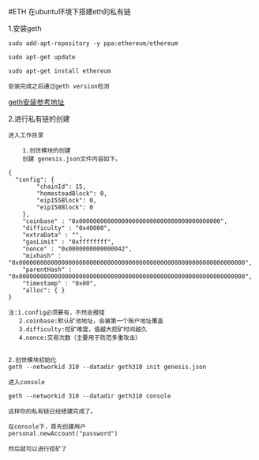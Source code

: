 #ETH 在ubuntu环境下搭建eth的私有链

1.安装geth
	
	sudo add-apt-repository -y ppa:ethereum/ethereum

	sudo apt-get update

	sudo apt-get install ethereum
	
	安装完成之后通过geth version检测

[geth安装参考地址](https://ethereum.github.io/go-ethereum/install/ "安装参考地址")

2.进行私有链的创建
	
	进入工作目录

		1.创世模块的创建
		创建 genesis.json文件内容如下。
	
	{
	  "config": {
	        "chainId": 15,
	        "homesteadBlock": 0,
	        "eip155Block": 0,
	        "eip158Block": 0
	    },
	    "coinbase" : "0x0000000000000000000000000000000000000000",
	    "difficulty" : "0x40000",
	    "extraData" : "",
	    "gasLimit" : "0xffffffff",
	    "nonce" : "0x0000000000000042",
	    "mixhash" : "0x0000000000000000000000000000000000000000000000000000000000000000",
	    "parentHash" : "0x0000000000000000000000000000000000000000000000000000000000000000",
	    "timestamp" : "0x00",
	    "alloc": { }
	}
	
	注:1.config必须要有，不然会报错
	   2.coinbase:默认矿池地址，会被第一个账户地址覆盖
	   3.difficulty:挖矿难度，值越大挖矿时间越久
	   4.nonce:交易次数（主要用于防范多重攻击）	


	2.创世模块初始化
	geth --networkid 310 --datadir geth310 init genesis.json
	
	进入console
	
	geth --networkid 310 --datadir geth310 console

	这样你的私有链已经搭建完成了。

	在console下，首先创建用户
	personal.newAccount("password")

	然后就可以进行挖矿了

